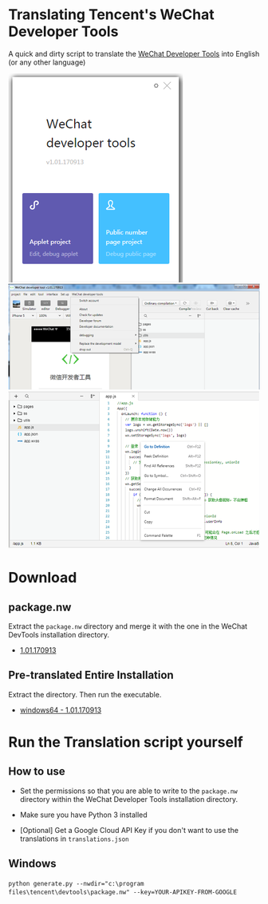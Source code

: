 # Translating Tencent's WeChat Developer Tools
A quick and dirty script to translate the [WeChat Developer Tools](https://mp.weixin.qq.com/debug/wxadoc/dev/devtools/download.html) into English (or any other language)

![Splash screen](img/splash.png?raw=true "English WeChat Developer Tools")
![Main screen](img/main.png?raw=true "English WeChat Developer Tools")
![Code](img/code.png?raw=true "English WeChat Developer Tools")

# Download

## package.nw
Extract the `package.nw` directory and merge it with the one in the WeChat DevTools installation directory.

* [1.01.170913](releases/package.nw.1.01.170913.zip)

## Pre-translated Entire Installation 
Extract the directory. Then run the executable.

* [windows64 - 1.01.170913](releases/win64_1.01.170913.zip)

# Run the Translation script yourself

## How to use

* Set the permissions so that you are able to write to the `package.nw` directory within the WeChat Developer Tools installation directory.

* Make sure you have Python 3 installed

* [Optional] Get a Google Cloud API Key if you don't want to use the translations in `translations.json`

## Windows 
`python generate.py --nwdir="c:\program files\tencent\devtools\package.nw" --key=YOUR-APIKEY-FROM-GOOGLE`
